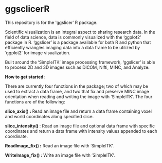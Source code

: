# ggsclicerR
This repository is for the 'ggslicer' R package.

Scientific visualization is an integral aspect to sharing research data. In the field of data science, data is commonly visualized with the ‘ggplot2’ package in R. ‘ggslicer’ is a package available for both R and python that efficiently wrangles imaging data into a data frame to be utilized by ‘ggplot2’ for image visualization.

Built around the ‘SimpleITK’ image processing framework, ‘ggslicer’ is able to process 2D and 3D images such as DICOM, Nifti, MINC, and Analyze.

**How to get started:**

  There are currently four functions in the package; two of which may be used to extract a data frame, and two that fix and preserve MINC image orientation when reading and writing the image with ‘SimpleITK’. The four functions are of the following:

**slice_axis() :** 
  Read an image file and return a data frame containing voxel and world coordinates along specified slice.

**slice_intensity() :** 
  Read an image file and optional data frame with specific coordinates and return a data frame with intensity values appended to each coordinate.

**ReadImage_fix() :** 
  Read an image file with ‘SimpleITK’.

**WriteImage_fix() :** 
  Write an image file with ‘SimpleITK’.
